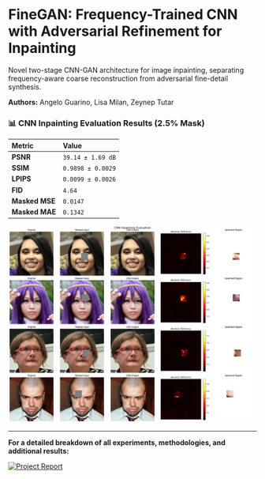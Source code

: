 # FineGAN: Frequency-Trained CNN with Adversarial Refinement for Inpainting

Novel two-stage CNN-GAN architecture for image inpainting, separating frequency-aware coarse reconstruction from adversarial
fine-detail synthesis.

**Authors:** Angelo Guarino, Lisa Milan, Zeynep Tutar

###  📊 CNN Inpainting Evaluation Results (2.5% Mask)

| Metric          | Value             |
|:----------------|:------------------|
| **PSNR**        | `39.14 ± 1.69 dB` |
| **SSIM**        | `0.9898 ± 0.0029` |
| **LPIPS**       | `0.0099 ± 0.0026` |
| **FID**         | `4.64`            |
| **Masked MSE**  | `0.0147`          |
| **Masked MAE**  | `0.1342`          |

![CNN Coarse Inpainting](results/cnn_inpainting.png)

---

**For a detailed breakdown of all experiments, methodologies, and additional results:**

[![Project Report](https://img.shields.io/badge/Project_Report-View_on_Notion-000000?logo=notion)](https://ngldatascience.notion.site/inpainting_resDiff-23ae6e287a6880c78713f5fcb844e5f4)